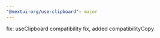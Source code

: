```yaml
---
"@nextui-org/use-clipboard": major
---
```


fix: useClipboard compatibility fix, added compatibilityCopy
